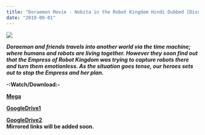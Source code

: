 ```yaml
---
title: "Doraemon Movie - Nobita in the Robot Kingdom Hindi Dubbed [Disney India/Hungama TV]"
date: "2019-09-01"
---
```


[![](https://1.bp.blogspot.com/-lwo7h0N11y8/XWvy9sP0n8I/AAAAAAAACnE/wykDqwx6jWIWCpIYffVoSh4PPgu_GEUMwCLcBGAs/s320/61QAE1H4ZBL.webp)](https://1.bp.blogspot.com/-lwo7h0N11y8/XWvy9sP0n8I/AAAAAAAACnE/wykDqwx6jWIWCpIYffVoSh4PPgu_GEUMwCLcBGAs/s1600/61QAE1H4ZBL.webp)

**_Doraemon and friends travels into another world via the time machine; where humans and robots are living together. However they soon find out that the Empress of Robot Kingdom was trying to capture robots there and turn them emotionless. As the situation goes tense, our heroes sets out to stop the Empress and her plan._**

**\-:Watch/Download:-**

**[Mega](http://cashflies.com/5RrBhE)**  
  
**[GoogleDrive1](http://cashflies.com/owLP)**  
  
[**GoogleDrive2**](http://cashflies.com/jrlbbX)  
**Mirrored links will be added soon.**
